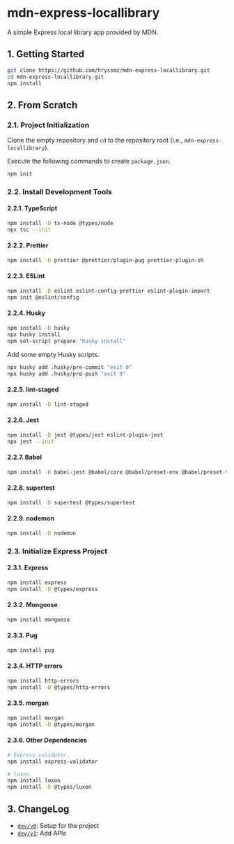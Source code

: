 # mdn-express-locallibrary

A simple Express local library app provided by MDN.

## 1. Getting Started

```bash
git clone https://github.com/hryssmz/mdn-express-locallibrary.git
cd mdn-express-locallibrary.git
npm install
```

## 2. From Scratch

### 2.1. Project Initialization

Clone the empty repository and `cd` to the repository root (i.e., `mdn-express-locallibrary`).

Execute the following commands to create `package.json`.

```bash
npm init
```

### 2.2. Install Development Tools

#### 2.2.1. TypeScript

```bash
npm install -D ts-node @types/node
npx tsc --init
```

#### 2.2.2. Prettier

```bash
npm install -D prettier @prettier/plugin-pug prettier-plugin-sh
```

#### 2.2.3. ESLint

```bash
npm install -D eslint eslint-config-prettier eslint-plugin-import
npm init @eslint/config
```

#### 2.2.4. Husky

```bash
npm install -D husky
npx husky install
npm set-script prepare "husky install"
```

Add some empty Husky scripts.

```bash
npx husky add .husky/pre-commit "exit 0"
npx husky add .husky/pre-push "exit 0"
```

#### 2.2.5. lint-staged

```bash
npm install -D lint-staged
```

#### 2.2.6. Jest

```bash
npm install -D jest @types/jest eslint-plugin-jest
npx jest --init
```

#### 2.2.7. Babel

```bash
npm install -D babel-jest @babel/core @babel/preset-env @babel/preset-typescript
```

#### 2.2.8. supertest

```bash
npm install -D supertest @types/supertest
```

#### 2.2.9. nodemon

```bash
npm install -D nodemon
```

### 2.3. Initialize Express Project

#### 2.3.1. Express

```bash
npm install express
npm install -D @types/express
```

#### 2.3.2. Mongoose

```bash
npm install mongoose
```

#### 2.3.3. Pug

```bash
npm install pug
```

#### 2.3.4. HTTP errors

```bash
npm install http-errors
npm install -D @types/http-errors
```

#### 2.3.5. morgan

```bash
npm install morgan
npm install -D @types/morgan
```

#### 2.3.6. Other Dependencies

```bash
# Express validator.
npm install express-validator

# luxon.
npm install luxon
npm install -D @types/luxon
```

## 3. ChangeLog

- [`dev/v0`](https://github.com/hryssmz/mdn-express-locallibrary/commit/966326c4740830915d88285d35a073ba85927d9c): Setup for the project
- [`dev/v1`](https://github.com/hryssmz/mdn-express-locallibrary/commit/9b1ad5d760514b8b36c5dba14dd2264e5818eb7e): Add APIs
